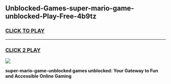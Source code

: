 
## Unblocked-Games-super-mario-game-unblocked-Play-Free-4b9tz
<h3>
<a href="https://premium76.site?title=super-mario-game-unblocked&ref=23A">CLICK TO PLAY</a></h3>
<hr>

<h3>
<a href="https://premium76.site?title=super-mario-game-unblocked&ref=23A">CLICK 2 PLAY</a>
  
</h3>

<a href="https://premium76.site?title=super-mario-game-unblocked&ref=23A"><img src="https://clearcache.store/games.png"></a>


**super-mario-game-unblocked games unblocked: Your Gateway to Fun and Accessible Online Gaming**
